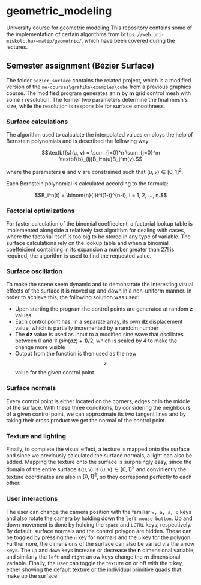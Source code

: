# geometric_modeling
University course for geometric modeling
This repository contains some of the implementation of certain algorithms from `https://web.uni-miskolc.hu/~matip/geometric/`, which have been covered during the lectures.

## Semester assignment (Bézier Surface)
The folder `bezier_surface` contains the related project, which is a modified version of the `me-courses\grafika\examples\cube` from a previous graphics course. The modified program generates an **n** by **m** grid control mesh with some **r** resolution. The former two parameters determine the final mesh's size, while the resolution is responsible for surface smoothness. 

### Surface calculations
The algorithm used to calculate the interpolated values employs the help of Bernstein polynomials and is described the following way.

```math
\textbf{s}(u, v) = \sum_{i=0}^n \sum_{j=0}^m \textbf{b}_{ij}B_i^n(u)B_j^m(v).
```
where the parameters **u** and **v** are constrained such that $(u,v) \in [0, 1]^2$.

Each Bernstein polynomial is calculated according to the formula:
```math
B_i^n(t) = \binom{n}{i}t^i(1-t)^{n-i}, i = 1, 2, ..., n.
```
### Factorial optimizations
For faster calculation of the binomial coeffiecient, a factorial lookup table is implemented alongside a relatively fast algorithm for dealing with cases, where the factorial itself is too big to be stored in any type of variable. The surface calculations rely on the lookup table and when a binomial coeffeicient containing in its expansion a number greater than 27! is required, the algorithm is used to find the requested value.

### Surface oscillation
To make the scene seem dynamic and to demonstrate the interesting visual effects of the surface it is moved up and down in a non-uniform manner. In order to achieve this, the following solution was used:
  - Upon starting the program the control points are generated at random **z** values
  - Each control point has, in a separate array, its own **dz** displacement value, which is partially incremented by a random number
  - The **dz** value is used as input to a modified sine wave that oscillates between 0 and 1: $(sin(dz) + 1) / 2$, which is scaled by 4 to make the change more visible
  - Output from the function is then used as the new $$z$$ value for the given control point

### Surface normals
Every control point is either located on the corners, edges or in the middle of the surface. With these three conditions, by considering the neighbours of a given control point, we can approximate its two tangent lines and by taking their cross product we get the normal of the control point.

### Texture and lighting
Finally, to complete the visual effect, a texture is mapped onto the surface and since we previously calculated the surface normals, a light can also be added. Mapping the texture onto the surface is surprisingly easy, since the domain of the entire surface $\textbf{s}(u,v)$ is $(u, v) \in [0, 1]^2$ and conviniently the texture coordinates are also in $[0, 1]^2$, so they correspond perfectly to each other.

### User interactions
The user can change the camera position with the familiar `w, a, s, d` keys and also rotate the camera by holding down the `left mouse button`. Up and down movement is done by holding the `space` and `LCTRL` keys, respectively. By default, surface normals and the control polygon are hidden. These can be toggled by pressing the `n` key for normals and the `p` key for the polygon. Furthermore, the dimensions of the surface can also be varied via the arrow keys. The `up` and `down` keys increase or decrease the **n** dimensional variable, and similarly the `left` and `right` arrow keys change the **m** dimensional variable. Finally, the user can toggle the texture on or off with the `t` key, either showing the default texture or the individual primitive quads that make up the surface.
